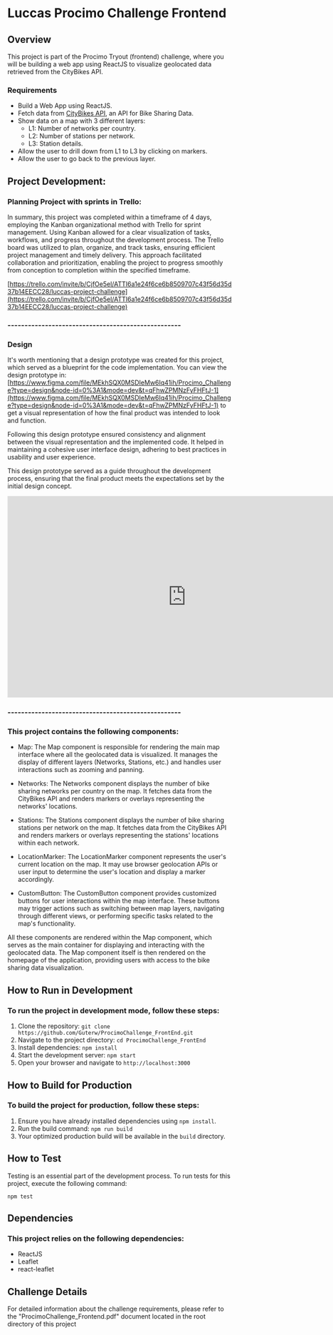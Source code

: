 # Luccas Procimo Challenge Frontend

## Overview

This project is part of the Procimo Tryout (frontend) challenge, where you will be building a web app using ReactJS to visualize geolocated data retrieved from the CityBikes API.

### Requirements

-   Build a Web App using ReactJS.
-   Fetch data from [CityBikes API](https://api.citybik.es/v2/), an API for Bike Sharing Data.
-   Show data on a map with 3 different layers:
    -   L1: Number of networks per country.
    -   L2: Number of stations per network.
    -   L3: Station details.
-   Allow the user to drill down from L1 to L3 by clicking on markers.
-   Allow the user to go back to the previous layer.

## Project Development:

### Planning Project with sprints in Trello:

In summary, this project was completed within a timeframe of 4 days, employing the Kanban organizational method with Trello for sprint management. Using Kanban allowed for a clear visualization of tasks, workflows, and progress throughout the development process. The Trello board was utilized to plan, organize, and track tasks, ensuring efficient project management and timely delivery. This approach facilitated collaboration and prioritization, enabling the project to progress smoothly from conception to completion within the specified timeframe.

[https://trello.com/invite/b/CjfOe5el/ATTI6a1e24f6ce6b8509707c43f56d35d37b14EECC28/luccas-project-challenge](https://trello.com/invite/b/CjfOe5el/ATTI6a1e24f6ce6b8509707c43f56d35d37b14EECC28/luccas-project-challenge)

### ---------------------------------------------------
### Design

It's worth mentioning that a design prototype was created for this project, which served as a blueprint for the code implementation. You can view the design prototype in: [https://www.figma.com/file/MEkhSQX0MSDIeMw6Iq41ih/Procimo_Challenge?type=design&node-id=0%3A1&mode=dev&t=qFhwZPMNzFyFHFtJ-1](https://www.figma.com/file/MEkhSQX0MSDIeMw6Iq41ih/Procimo_Challenge?type=design&node-id=0%3A1&mode=dev&t=qFhwZPMNzFyFHFtJ-1) to get a visual representation of how the final product was intended to look and function.

Following this design prototype ensured consistency and alignment between the visual representation and the implemented code. It helped in maintaining a cohesive user interface design, adhering to best practices in usability and user experience.

This design prototype served as a guide throughout the development process, ensuring that the final product meets the expectations set by the initial design concept.

<iframe style="border: 1px solid rgba(0, 0, 0, 0.1);" width="800" height="450" src="https://www.figma.com/embed?embed_host=share&url=https%3A%2F%2Fwww.figma.com%2Ffile%2FMEkhSQX0MSDIeMw6Iq41ih%2FProcimo_Challenge%3Ftype%3Ddesign%26node-id%3D0%253A1%26mode%3Ddesign%26t%3DqFhwZPMNzFyFHFtJ-1" allowfullscreen></iframe>

### ---------------------------------------------------
### This project contains the following components:

- Map: The Map component is responsible for rendering the main map interface where all the geolocated data is visualized. It manages the display of different layers (Networks, Stations, etc.) and handles user interactions such as zooming and panning.

- Networks: The Networks component displays the number of bike sharing networks per country on the map. It fetches data from the CityBikes API and renders markers or overlays representing the networks' locations.

- Stations: The Stations component displays the number of bike sharing stations per network on the map. It fetches data from the CityBikes API and renders markers or overlays representing the stations' locations within each network.

- LocationMarker: The LocationMarker component represents the user's current location on the map. It may use browser geolocation APIs or user input to determine the user's location and display a marker accordingly.

- CustomButton: The CustomButton component provides customized buttons for user interactions within the map interface. These buttons may trigger actions such as switching between map layers, navigating through different views, or performing specific tasks related to the map's functionality.

All these components are rendered within the Map component, which serves as the main container for displaying and interacting with the geolocated data. The Map component itself is then rendered on the homepage of the application, providing users with access to the bike sharing data visualization.

## How to Run in Development

### To run the project in development mode, follow these steps:

1.  Clone the repository: `git clone https://github.com/Guterw/ProcimoChallenge_FrontEnd.git`
2.  Navigate to the project directory: `cd ProcimoChallenge_FrontEnd`
3.  Install dependencies: `npm install`
4.  Start the development server: `npm start`
5.  Open your browser and navigate to `http://localhost:3000`

## How to Build for Production

### To build the project for production, follow these steps:

1.  Ensure you have already installed dependencies using `npm install`.
2.  Run the build command: `npm run build`
3.  Your optimized production build will be available in the `build` directory.

## How to Test

Testing is an essential part of the development process. To run tests for this project, execute the following command:

`npm test`

## Dependencies

### This project relies on the following dependencies:

-   ReactJS
-   Leaflet
-   react-leaflet

## Challenge Details

For detailed information about the challenge requirements, please refer to the "ProcimoChallenge_Frontend.pdf" document located in the root directory of this project